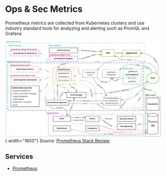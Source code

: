 # Ops & Sec Metrics

Prometheus metrics are collected from Kubernetes clusters and use industry standard tools for analyzing and alerting such as PromQL and Grafana

![Metrics ecosystem](../img/ecosystem.jpg){ width="1600"}
_Source:_ [Prometheus Stack Review](https://clux.dev/post/2022-01-11-prometheus-ecosystem/)

## Services

+ [Prometheus](prometheus.md)
